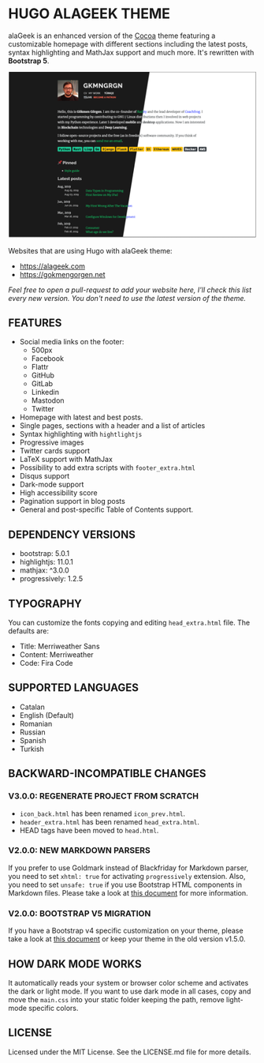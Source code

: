 # HUGO ALAGEEK THEME

alaGeek is an enhanced version of the
[Cocoa](https://github.com/mtn/cocoa-eh-hugo-theme) theme featuring a
customizable homepage with different sections including the latest
posts, syntax highlighting and MathJax support and much more. It's
rewritten with **Bootstrap 5**.

![](/images/screenshot.png)

Websites that are using Hugo with alaGeek theme:

- https://alageek.com
- https://gokmengorgen.net

_Feel free to open a pull-request to add your website here, I'll check
this list every new version. You don't need to use the latest version
of the theme._

## FEATURES

- Social media links on the footer:
  - 500px
  - Facebook
  - Flattr
  - GitHub
  - GitLab
  - Linkedin
  - Mastodon
  - Twitter
- Homepage with latest and best posts.
- Single pages, sections with a header and a list of articles
- Syntax highlighting with `hightlightjs`
- Progressive images
- Twitter cards support
- LaTeX support with MathJax
- Possibility to add extra scripts with `footer_extra.html`
- Disqus support
- Dark-mode support
- High accessibility score
- Pagination support in blog posts
- General and post-specific Table of Contents support.

## DEPENDENCY VERSIONS

- bootstrap: 5.0.1
- highlightjs: 11.0.1
- mathjax: ^3.0.0
- progressively: 1.2.5

## TYPOGRAPHY

You can customize the fonts copying and editing `head_extra.html`
file. The defaults are:

- Title: Merriweather Sans
- Content: Merriweather
- Code: Fira Code

## SUPPORTED LANGUAGES

- Catalan
- English (Default)
- Romanian
- Russian
- Spanish
- Turkish

## BACKWARD-INCOMPATIBLE CHANGES

### V3.0.0: REGENERATE PROJECT FROM SCRATCH

- `icon_back.html` has been renamed `icon_prev.html`.
- `header_extra.html` has been renamed `head_extra.html`.
- HEAD tags have been moved to `head.html`.

### V2.0.0: NEW MARKDOWN PARSERS

If you prefer to use Goldmark instead of Blackfriday for Markdown
parser, you need to set `xhtml: true` for activating `progressively`
extension. Also, you need to set `unsafe: true` if you use Bootstrap
HTML components in Markdown files. Please take a look at [this
document](https://gohugo.io/getting-started/configuration-markup/) for
more information.

### V2.0.0: BOOTSTRAP V5 MIGRATION

If you have a Bootstrap v4 specific customization on your theme,
please take a look at [this
document](https://getbootstrap.com/docs/5.0/migration/) or keep your
theme in the old version v1.5.0.

## HOW DARK MODE WORKS

It automatically reads your system or browser color scheme and
activates the dark or light mode. If you want to use dark mode in all
cases, copy and move the `main.css` into your static folder keeping
the path, remove light-mode specific colors.

## LICENSE

Licensed under the MIT License. See the LICENSE.md file for more
details.
